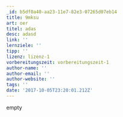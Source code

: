 ```yaml
---
_id: b5df0a40-aa23-11e7-82e3-07265d07eb14
title: 9mksu
art: oer
titel: adas
desc: adasd
link: ''
lernziele: ''
tipp: ''
lizenz: lizenz-1
vorbereitungszeit: vorbereitungszeit-1
author-name: ''
author-email: ''
author-website: ''
tags: ''
date: '2017-10-05T23:20:01.212Z'
---
```

empty
